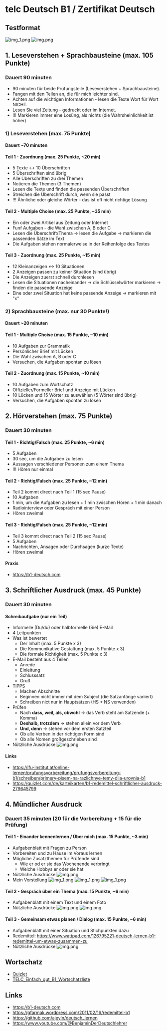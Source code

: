 # telc Deutsch B1 / Zertifikat Deutsch

## Testformat
![img_1.png](static/testformat-2.png)
![img.png](static/testformat-1.png)

## 1. Leseverstehen + Sprachbausteine (max. 105 Punkte)
### Dauert 90 minuten
- 90 minuten für beide Prüfungsteile (Leseverstehen + Sprachbausteine).
- Fangen mit den Teilen an, die für mich leichter sind.
- Achten auf die wichtigen Informationen - lesen die Texte Wort für Wort NICHT.
- Lesen Sie viel Zeitung - gedruckt oder im Internet.
- !!! Markieren immer eine Losüng, als nichts (die Wahrsheinlichkeit ist höher)

### 1) Leseverstehen (max. 75 Punkte)
#### Dauert ~70 minuten

#### Teil 1 - Zuordnung (max. 25 Punkte, ~20 min)
- 5 Texte <-> 10 Überschriften
- 5 Überschriften sind übrig
- Alle Überschriften zu drei Themen
- Notieren die Themen (3 Themen)
- Lesen die Texte und finden die passenden Überschriften
- Streichen die Überschrift durch, wenn sie passt
- !!! Ähnliche oder gleiche Wörter - das ist oft nicht richtige Lösung

#### Teil 2 - Multiple Choise (max. 25 Punkte, ~35 min)
- Ein oder zwei Artikel aus Zeitung oder Internet
- Funf Aufgaben - die Wahl zwischen A, B oder C
- Lesen die Überschrift/Thema -> lesen die Aufgabe -> markieren die passenden Sätze im Text
- Die Aufgaben stehen normalerweise in der Reihenfolge des Textes

#### Teil 3 - Zuordnung (max. 25 Punkte, ~15 min)
- 12 Kleinanzeigen <-> 10 Situationen
- 2 Anzeigen passen zu keiner Situation (sind übrig)
- Die Anzeigen zuerst schnell durchlesen
- Lesen die Situationen nacheinander -> die Schlüsselwörter markieren -> finden die passende Anzeige
- Eine oder zwei Situation hat keine passende Anzeige -> markieren mit "x"

### 2) Sprachbausteine (max. nur 30 Punkte!)
#### Dauert ~20 minuten

#### Teil 1 - Multiple Choise (max. 15 Punkte, ~10 min)
- 10 Aufgaben zur Grammatik
- Persönlicher Brief mit Lücken
- Die Wahl zwischen A, B oder C
- Versuchen, die Aufgaben spontan zu lösen

#### Teil 2 - Zuordnung (max. 15 Punkte, ~10 min)
- 10 Aufgaben zum Wortschatz
- Offizieller/Formeller Brief und Anzeige mit Lücken
- 10 Lücken und 15 Wörter zu auswählen (5 Wörter sind übrig)
- Versuchen, die Aufgaben spontan zu lösen

## 2. Hörverstehen (max. 75 Punkte)
### Dauert 30 minuten

#### Teil 1 - Richtig/Falsch (max. 25 Punkte, ~6 min)
- 5 Aufgaben
- 30 sec, um die Aufgaben zu lesen
- Aussagen verschiedener Personen zum einem Thema
- !!! Hören nur einmal


#### Teil 2 - Richtig/Falsch (max. 25 Punkte, ~12 min)
- Teil 2 kommt direct nach Teil 1 (15 sec Pause)
- 10 Aufgaben
- 1 min, um die Aufgaben zu lesen + 1 min zwischen Hören + 1 min danach
- Radiointerview oder Gespräch mit einer Person
- Hören zweimal

#### Teil 3 - Richtig/Falsch (max. 25 Punkte, ~12 min)
- Teil 3 kommt direct nach Teil 2 (15 sec Pause)
- 5 Aufgaben
- Nachrichten, Ansagen oder Durchsagen (kurze Texte)
- Hören zweimal

#### Praxis
- https://b1-deutsch.com


## 3. Schriftlicher Ausdruck (max. 45 Punkte)
### Dauert 30 minuten

#### Schreibaufgabe (nur ein Teil)
- Informelle (Du/du) oder halbformelle (Sie) E-Mail
- 4 Leitpunkten
- Was ist bewertet
  - Der Inhalt (max. 5 Punkte x 3)
  - Die Kommunikative Gestaltung (max. 5 Punkte x 3)
  - Die formale Richtigkeit (max. 5 Punkte x 3)
- E-Mail besteht aus 4 Teilen
  - Anrede
  - Einleitung
  - Schlusssatz
  - Gruß
- TIPPS
  - Machen Abschnitte
  - Beginnen nicht immer mit dem Subject (die Satzanfänge variiert)
  - Schreiben nict nur in Hauptsätzen (HS + NS verwenden)
- Prüfen
  - Nach **dass, weil, als, obwohl** -> das Verb steht am Satzende (+ Komma)
  - **Deshalb, trotzdem** -> stehen allein vor dem Verb
  - **Und, denn** -> stehen vor dem ersten Satzteil
  - Ob alle Verben in der richtigen Form sind
  - Ob alle Nomen großgeschrieben sind
- Nützliche Ausdrücke
![img.png](static/schreiben-ausdruecke.png)

#### Links
- https://ifu-institut.at/online-lernen/prufungsvorbereitung/prufungsvorbereitung-b1/schreiben/primery-pisem-na-razlichnye-temy-dlia-urovnia-b1
- https://quizlet.com/de/karteikarten/b1-redemittel-schriftlicher-ausdruck-279645799

## 4. Mündlicher Ausdruck 
### Dauert 35 minuten (20 für die Vorbereitung + 15 für die Prüfung)

#### Teil 1 - Einander kennenlernen / Über mich (max. 15 Punkte, ~3 min)
- Aufgabenblatt mit Fragen zu Person
- Vorbereiten und zu Hause im Voraus lernen
- Mögliche Zusatzthemen für Prüfende sind
  - Wie er od er sie das Wochenende verbringt
  - Welche Hobbys er oder sie hat
- Nützliche Ausdrücke
![img.png](static/sprechen-ausdruecke-1.png)
- Mein Vorstellung
![img_1.png](static/sprechen-vorstellung-1.png)
![img_1.png](static/sprechen-vorstellung-2.png)
![img_1.png](static/sprechen-vorstellung-3.png)

#### Teil 2 - Gespräch über ein Thema (max. 15 Punkte, ~6 min)
- Aufgabenblatt mit einem Text und einem Foto
- Nützliche Ausdrücke
![img.png](static/sprechen-ausdruecke-2-1.png)
![img.png](static/sprechen-ausdruecke-2-2.png)

#### Teil 3 - Gemeinsam etwas planen / Dialog (max. 15 Punkte, ~6 min)
- Aufgabenblatt mit einer Situation und Stichpunkten dazu
- Redemittel: https://www.wattpad.com/126795221-deutsch-lernen-b1-redemittel-um-etwas-zusammen-zu
- Nützliche Ausdrücke
![img.png](static/sprechen-ausdruecke-3.png)

## Wortschatz 

- [Quizlet](https://quizlet.com/ch/417069360/telc-b1-wortschatz-flash-cards)
- [TELC_Einfach_gut_B1_Wortschatzliste](https://www.telc.net/fileadmin/user_upload/Downloads_Verlag/Einfach_gut/Wortschatzlisten/Einfach_gut_B1_Wortschatzliste_alphabetisch.pdf)


## Links
- https://b1-deutsch.com
- https://gfarmak.wordpress.com/2011/02/16/redemittel-b1
- https://github.com/ajeyln/deutsch_lernen
- https://www.youtube.com/@BenjaminDerDeutschlehrer
